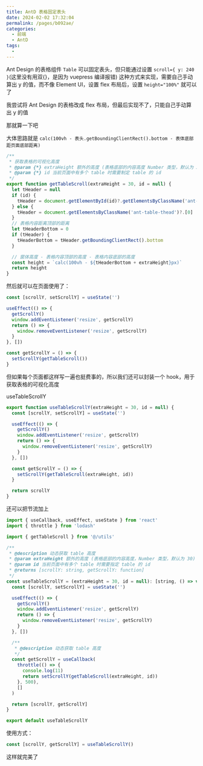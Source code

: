 ```yaml
---
title: AntD 表格固定表头
date: 2024-02-02 17:32:04
permalink: /pages/b092ae/
categories:
  - 前端
  - AntD
tags:
  -
---
```


Ant Design 的表格组件 `Table` 可以固定表头，但只能通过设置 `scroll={ y: 240 }`(这里没有用双{}，是因为 vuepress 编译报错) 这种方式来实现，需要自己手动算出 y 的值，而不像 Element UI，设置 flex 布局后，设置 `height="100%"` 就可以了

我尝试将 Ant Design 的表格改成 flex 布局，但最后实现不了，只能自己手动算出 y 的值

那就算一下吧

大体思路就是 `calc(100vh - 表头.getBoundingClientRect().bottom - 表体底部距页面底部距离)`

```js
/**
 * 获取表格的可视化高度
 * @param {*} extraHeight 额外的高度 (表格底部的内容高度 Number 类型，默认为 30)
 * @param {*} id 当前页面中有多个 table 时需要制定 table 的 id
 */
export function getTableScroll(extraHeight = 30, id = null) {
  let tHeader = null
  if (id) {
    tHeader = document.getElementById(id)?.getElementsByClassName('ant-table-thead')?.[0]
  } else {
    tHeader = document.getElementsByClassName('ant-table-thead')?.[0]
  }
  // 表格内容距离顶部的距离
  let tHeaderBottom = 0
  if (tHeader) {
    tHeaderBottom = tHeader.getBoundingClientRect().bottom
  }

  // 窗体高度 - 表格内容顶部的高度 - 表格内容底部的高度
  const height = `calc(100vh - ${tHeaderBottom + extraHeight}px)`
  return height
}
```

然后就可以在页面使用了：

```js
const [scrollY, setScrollY] = useState('')

useEffect(() => {
  getScrollY()
  window.addEventListener('resize', getScrollY)
  return () => {
    window.removeEventListener('resize', getScrollY)
  }
}, [])

const getScrollY = () => {
  setScrollY(getTableScroll())
}
```

但如果每个页面都这样写一遍也挺费事的，所以我们还可以封装一个 hook，用于获取表格的可视化高度

useTableScrollY

```js
export function useTableScrollY(extraHeight = 30, id = null) {
  const [scrollY, setScrollY] = useState('')

  useEffect(() => {
    getScrollY()
    window.addEventListener('resize', getScrollY)
    return () => {
      window.removeEventListener('resize', getScrollY)
    }
  }, [])

  const getScrollY = () => {
    setScrollY(getTableScroll(extraHeight, id))
  }

  return scrollY
}
```

还可以把节流加上

```js
import { useCallback, useEffect, useState } from 'react'
import { throttle } from 'lodash'

import { getTableScroll } from '@/utils'

/**
 * @description 动态获取 table 高度
 * @param extraHeight 额外的高度 (表格底部的内容高度，Number 类型，默认为 30)
 * @param id 当前页面中有多个 table 时需要指定 table 的 id
 * @returns [scrollY: string, getScrollY: function]
 */
const useTableScrollY = (extraHeight = 30, id = null): [string, () => void] => {
  const [scrollY, setScrollY] = useState('')

  useEffect(() => {
    getScrollY()
    window.addEventListener('resize', getScrollY)
    return () => {
      window.removeEventListener('resize', getScrollY)
    }
  }, [])

  /**
   * @description 动态获取 table 高度
   */
  const getScrollY = useCallback(
    throttle(() => {
      console.log(11)
      return setScrollY(getTableScroll(extraHeight, id))
    }, 500),
    []
  )

  return [scrollY, getScrollY]
}

export default useTableScrollY
```

使用方式：

```js
const [scrollY, getScrollY] = useTableScrollY()
```

这样就完美了
